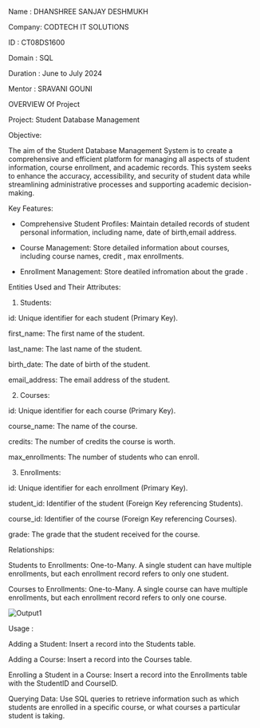 Name : DHANSHREE SANJAY DESHMUKH

Company: CODTECH IT SOLUTIONS

ID : CT08DS1600

Domain : SQL

Duration : June to July 2024

Mentor : SRAVANI GOUNI

OVERVIEW Of Project

Project: Student Database Management

Objective: 

The aim of the Student Database Management System is to create a comprehensive and efficient platform for managing all aspects of student information, course enrollment, and academic records. This system seeks to enhance the accuracy, accessibility, and security of student data while streamlining administrative processes and supporting academic decision-making.

Key Features:
* Comprehensive Student Profiles:
Maintain detailed records of student personal information, including name, date of birth,email address.

* Course Management:
Store detailed information about courses, including course names, credit , max enrollments.

* Enrollment Management:
Store deatiled infromation about the grade .

Entities Used and Their Attributes:

1. Students:

id: Unique identifier for each student (Primary Key).

first_name: The first name of the student.

last_name: The last name of the student.

birth_date: The date of birth of the student.

email_address: The email address of the student.

2. Courses:

id: Unique identifier for each course (Primary Key).

course_name: The name of the course.

credits: The number of credits the course is worth.

max_enrollments: The number of students who can enroll.

3. Enrollments:

id: Unique identifier for each enrollment (Primary Key).

student_id: Identifier of the student (Foreign Key referencing Students).

course_id: Identifier of the course (Foreign Key referencing Courses).

grade: The grade that the student received for the course.

Relationships:

Students to Enrollments: One-to-Many. A single student can have multiple enrollments, but each enrollment record refers to only one student.

Courses to Enrollments: One-to-Many. A single course can have multiple enrollments, but each enrollment record refers to only one course.








![Output1](https://github.com/DhanshreeDeshmukh1/CODTECH.Task1/assets/156403286/eed374e3-4114-4079-b24c-6258842dd058)



Usage :

Adding a Student: Insert a record into the Students table.

Adding a Course: Insert a record into the Courses table.

Enrolling a Student in a Course: Insert a record into the Enrollments table with the StudentID and CourseID.

Querying Data: Use SQL queries to retrieve information such as which students are enrolled in a specific course, or what courses a particular student is taking.




